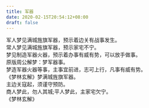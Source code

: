 ```yaml
---
title: 军器
date: 2020-02-15T20:54:12+08:00
draft: false
---
```


军人梦见满城旌旗军器，预示着边关有战事发生。<br>
常人梦见满城旌旗军器，预示家宅不宁。<br>
梦见制造军器火器，预示着办事有威有势，可以放手做事。<br>
原版周公解梦：梦军器事。<br>
梦造军器火器等事，主事宜前进，志可上行，凡事有威有势。<br>
《梦林玄解》梦满城旌旗军器。<br>
主边关寇起，须谨守预防。<br>
商人梦此，勿人其城;平人梦此，主家宅欠宁。<br>
《梦林玄解》